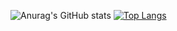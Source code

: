 ![Anurag's GitHub stats](https://github-readme-stats.vercel.app/api?username=daochen23&show_icons=true)
[![Top Langs](https://github-readme-stats.vercel.app/api/top-langs/?username=daochen23&layout=compact)](https://github.com/anuraghazra/github-readme-stats)
